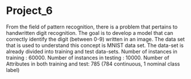 # Project_6
From the field of pattern recognition, there is a problem that pertains to handwritten digit recognition. The goal is to develop a model that can correctly identify the digit (between 0-9) written in an image. The data set that is used to understand this concept is MNIST data set. The data-set is already divided into training and test data-sets. Number of instances in training : 60000. Number of instances in testing : 10000. Number of Attributes in both training and test: 785 (784 continuous, 1 nominal class label)
